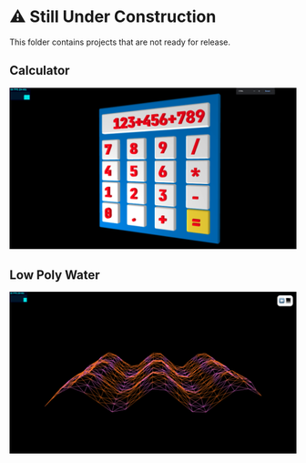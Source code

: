 # ⚠️ Still Under Construction

This folder contains projects that are not ready for release.

## Calculator

<img src="/_testing/_demos/calculator.png">

## Low Poly Water

<img src="/_testing/_demos/low-poly-water.png">
